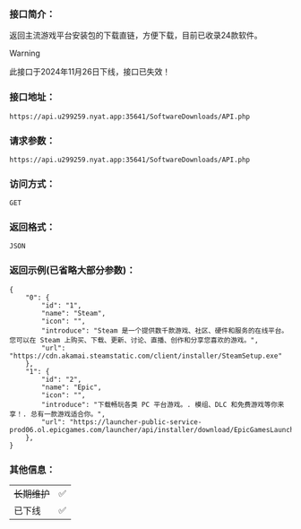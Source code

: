 ### 接口简介：
返回主流游戏平台安装包的下载直链，方便下载，目前已收录24款软件。

> [!WARNING]
> 此接口于2024年11月26日下线，接口已失效！


### 接口地址：
~~~ 
https://api.u299259.nyat.app:35641/SoftwareDownloads/API.php
~~~

### 请求参数：
~~~ 
https://api.u299259.nyat.app:35641/SoftwareDownloads/API.php 
~~~

### 访问方式：
~~~ 
GET
~~~ 

### 返回格式：
~~~ 
JSON
~~~ 

### 返回示例(已省略大部分参数)：
~~~
{
    "0": {
        "id": "1",
        "name": "Steam",
        "icon": "",
        "introduce": "Steam 是一个提供数千款游戏、社区、硬件和服务的在线平台。您可以在 Steam 上购买、下载、更新、讨论、直播、创作和分享您喜欢的游戏。",
        "url": "https://cdn.akamai.steamstatic.com/client/installer/SteamSetup.exe"
    },
    "1": {
        "id": "2",
        "name": "Epic",
        "icon": "",
        "introduce": "下载畅玩各类 PC 平台游戏。. 模组、DLC 和免费游戏等你来享！. 总有一款游戏适合你。",
        "url": "https://launcher-public-service-prod06.ol.epicgames.com/launcher/api/installer/download/EpicGamesLauncherInstaller.msi"
    },
}

~~~

### 其他信息：
|       |  |
| ----------- | ----------- |
| ~~长期维护~~      | ✅       |
| 已下线      |  ✅      |

